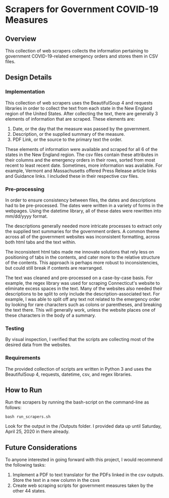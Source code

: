 # Scrapers for Government COVID-19 Measures

## Overview
This collection of web scrapers collects the information pertaining to government COVID-19-related emergency orders and stores them in CSV files.

## Design Details
### Implementation
This collection of web scrapers uses the BeautifulSoup 4 and requests libraries in order to collect the text from each state in the New England region of the United States. After collecting the text, there are generally 3 elements of information that are scraped. These elements are:

1. Date, or the day that the measure was passed by the government.
2. Description, or the supplied summary of the measure.
3. PDF Link, or the source to the primary text the order.

These elements of information were available and scraped for all 6 of the states in the New England region. The csv files contain these attributes in their columns and the emergency orders in their rows, sorted from most recent to least recent date. Sometimes, more information was available. For example, Vermont and Massachusetts offered Press Release article links and Guidance links. I included these in their respective csv files.
### Pre-processing
In order to ensure consistency between files, the dates and descriptions had to be pre-processed. The dates were written in a variety of forms in the webpages. Using the datetime library, all of these dates were rewritten into mm/dd/yyyy format. 

The descriptions generally needed more intricate processes to extract only the supplied text summaries for the government orders. A common theme across all of the government websites was inconsistent formatting, across both html tabs and the text within. 

The inconsistent html tabs made me innovate solutions that rely less on positioning of tabs in the contents, and cater more to the relative structure of the contents. This approach is perhaps more robust to inconsistencies, but could still break if contents are rearranged. 

The text was cleaned and pre-processed on a case-by-case basis. For example, the regex library was used for scraping Connecticut's website to eliminate excess spaces in the text. Many of the websites also needed their descriptions to be split to only include the description-associated text. For example, I was able to split off any text not related to the emergency order by looking for rare characters such as colons or parentheses, and breaking the text there. This will generally work, unless the website places one of these characters in the body of a summary.
### Testing
By visual inspection, I verified that the scripts are collecting most of the desired data from the websites.
### Requirements
The provided collection of scripts are written in Python 3 and uses the BeautifulSoup 4, requests, datetime, csv, and regex libraries. 

## How to Run
Run the scrapers by running the bash-script on the command-line as follows:

```bash run_scrapers.sh```

Look for the output in the /Outputs folder. I provided data up until Saturday, April 25, 2020 in there already.

## Future Considerations

To anyone interested in going forward with this project, I would recommend the following tasks:

1. Implement a PDF to text translator for the PDFs linked in the csv outputs. Store the text in a new column in the csvs
2. Create web scraping scripts for government measures taken by the other 44 states.
